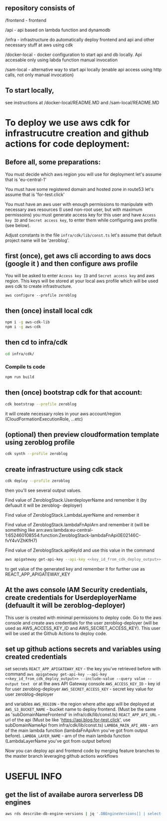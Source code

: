 ## repository consists of

/frontend     - frontend

/api          - api based on lambda function and dynamodb

/infra        - infrastructure do automatically deploy frontend and api and other necessary stuff at aws using cdk

/docker-local - docker configuration to start api and db locally. Api accesable only using labda function manual invocation

/sam-local    - alternative way to start api locally (enable api access using http calls, not only manual invocation)


## To start locally, 
see instructions at  /docker-local/README.MD and /sam-local/README.MD


# To deploy we use aws cdk for infrastrucutre creation and github actions for code deployment: 

## Before all, some preparations:
You must decide which aws region you will use for deployment
let's assume that is 'eu-central-1'

You must have some registered domain and hosted zone in route53
let's assume that is 'for-test.click'

You must have an aws user with enough permissions to manipulate with necessary aws resources (I used non-root user, but with maximum permissoins)
you must generate access key for this user and have `Access key ID` and `Secret access key`,  to enter them while configuring aws profile (see below).

Adjust constants in the file  `infra/cdk/lib/const.ts`
let's assume that default project name will be 'zeroblog'.


## first (once), get aws cli according to aws docs (google it ) and then configure aws profile
You will be asked to enter `Access key ID` and `Secret access key` and aws region.
This keys will be stored at your local aws profile which will be used aws cdk to create infrastructure.

```shell
aws configure --profile zeroblog
```


## then (once) install local cdk
```bash
npm i -g aws-cdk-lib
npm i -g aws-cdk 
```

## then cd to infra/cdk 
```bash
cd infra/cdk/
```


### Compile ts code
```bash
npm run build
```

## then (once) bootstrap cdk for that account:
```bash
cdk bootstrap --profile zeroblog
```
it will create necessary roles in your aws account/region  (CloudFormationExecutionRole, ...etc)


## (optional) then preview cloudformation template using  zeroblog profile
```bash
cdk synth --profile zeroblog
```

## create infrastructure using cdk stack
```bash
cdk deploy --profile zeroblog
```
then you'll see several output values. 

Find value of ZeroblogStack.UserdeployerName and remember it (by defuault it will be zeroblog-
deployer)

Find value of ZeroblogStack.LambdaLayerName and remember it 

Find value of ZeroblogStack.lambdaFnApiArn and remember it (will be something like arn:aws:lambda:eu-central-1:652460108554:function:ZeroblogStack-lambdaFnApi0E02146C-fvY4vVZhKfH7)

Find value of ZeroblogStack.apiKeyId and use this value in the command 

```bash
aws apigateway get-api-key --api-key <<key_id_from_cdk_deploy_output>> --include-value --query value --output text
```
to get value of the generated key and remember it for further use as REACT_APP_APIGATEWAY_KEY

## At the aws console IAM Security credentials, create credentials for UserdeployerName  (defuault it will be zeroblog-deployer)

This user is created with minimal permissions to deploy code.
Go to the aws console and create aws credentials for the user zeroblog-deployer (will be used as AWS_ACCESS_KEY_ID and AWS_SECRET_ACCESS_KEY).
This user will be used at the Github Actions to deploy code.

## set up github actions secrets and variables using created credentials

set secrets
`REACT_APP_APIGATEWAY_KEY` - the key you've retrieved before with command `aws apigateway get-api-key --api-key <<key_id_from_cdk_deploy_output>> --include-value --query value --output text ` or at the aws API Gateway console 
`AWS_ACCESS_KEY_ID` - key id for user zeroblog-deployer
`AWS_SECRET_ACCESS_KEY` - secret key value for user zeroblog-deployer

and variables
`AWS_REGION` - the region where athe app will be deployed at
`AWS_S3_BUCKET_NAME` - bucket name to deploy frontend. (Must be the same as 'subDomainNameFrontend' in infra/cdk/lib/const.ts) 
`REACT_APP_API_URL` - url of the api (Must be like 'https://api.blog.for-test.click', use subDomainNameApi from infra/cdk/lib/const.ts)
`LAMBDA_MAIN_API_ARN` - arn of the main lambda function (lambdaFnApiArn you've got from output before).
`LAMBDA_LAYER_NAME` - arn of the main lambda function (LambdaLayerName you've got from output before)

Now you can deploy api and frontend code by merging feature branches to the master branch leveraging github actions workflows

# USEFUL INFO
## get the list of  availabe aurora serverless DB engines
```sh
aws rds describe-db-engine-versions | jq '.DBEngineVersions[] | select(.SupportedEngineModes != null and .SupportedEngineModes[] == "serverless" and .Engine == "aurora-postgresql")'
```
